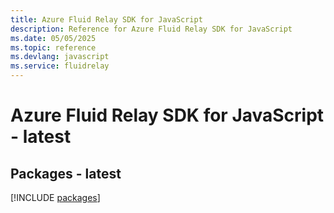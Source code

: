 ```yaml
---
title: Azure Fluid Relay SDK for JavaScript
description: Reference for Azure Fluid Relay SDK for JavaScript
ms.date: 05/05/2025
ms.topic: reference
ms.devlang: javascript
ms.service: fluidrelay
---
```

# Azure Fluid Relay SDK for JavaScript - latest
## Packages - latest
[!INCLUDE [packages](fluid-relay-index.md)]